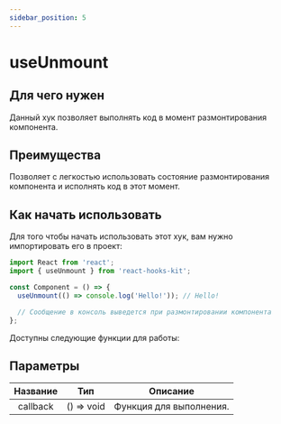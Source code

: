 ```yaml
---
sidebar_position: 5
---
```


# useUnmount

## Для чего нужен

Данный хук позволяет выполнять код в момент размонтирования компонента.

## Преимущества

Позволяет с легкостью использовать состояние размонтирования компонента и исполнять код в этот момент.

## Как начать использовать

Для того чтобы начать использовать этот хук, вам нужно импортировать его в проект:

```jsx
import React from 'react';
import { useUnmount } from 'react-hooks-kit';

const Component = () => {
  useUnmount(() => console.log('Hello!')); // Hello!

  // Сообщение в консоль выведется при размонтировании компонента
};
```

Доступны следующие функции для работы:

## Параметры

| Название | Тип | Описание |
| :---: | :---: | :---: |
| callback | () => void | Функция для выполнения. |
